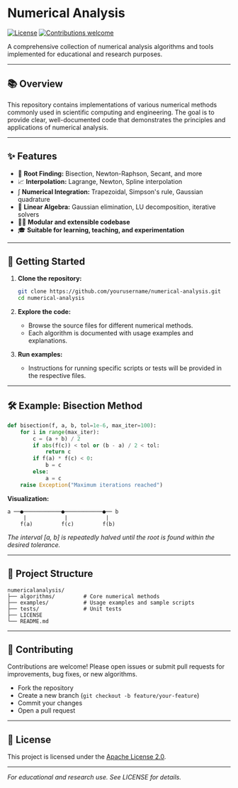# Numerical Analysis

[![License](https://img.shields.io/badge/license-Apache%202.0-blue.svg)](./LICENSE)
[![Contributions welcome](https://img.shields.io/badge/contributions-welcome-brightgreen.svg)](../../issues)

A comprehensive collection of numerical analysis algorithms and tools implemented for educational and research purposes.

---

## 📚 Overview

This repository contains implementations of various numerical methods commonly used in scientific computing and engineering. The goal is to provide clear, well-documented code that demonstrates the principles and applications of numerical analysis.

---

## ✨ Features

- 🧮 **Root Finding:** Bisection, Newton-Raphson, Secant, and more
- 📈 **Interpolation:** Lagrange, Newton, Spline interpolation
- ∫ **Numerical Integration:** Trapezoidal, Simpson's rule, Gaussian quadrature
- 🧩 **Linear Algebra:** Gaussian elimination, LU decomposition, iterative solvers
- 🧑‍💻 **Modular and extensible codebase**
- 🎓 **Suitable for learning, teaching, and experimentation**

---

## 🚀 Getting Started

1. **Clone the repository:**
   ```bash
   git clone https://github.com/yourusername/numerical-analysis.git
   cd numerical-analysis
   ```

2. **Explore the code:**
   - Browse the source files for different numerical methods.
   - Each algorithm is documented with usage examples and explanations.

3. **Run examples:**
   - Instructions for running specific scripts or tests will be provided in the respective files.

---

## 🛠️ Example: Bisection Method

```python
def bisection(f, a, b, tol=1e-6, max_iter=100):
    for i in range(max_iter):
        c = (a + b) / 2
        if abs(f(c)) < tol or (b - a) / 2 < tol:
            return c
        if f(a) * f(c) < 0:
            b = c
        else:
            a = c
    raise Exception("Maximum iterations reached")
```

**Visualization:**

```
a ──●────────────●────────────●── b
     |            |            |
    f(a)         f(c)         f(b)
```
*The interval [a, b] is repeatedly halved until the root is found within the desired tolerance.*

---

## 📂 Project Structure

```
numericalanalysis/
├── algorithms/         # Core numerical methods
├── examples/           # Usage examples and sample scripts
├── tests/              # Unit tests
├── LICENSE
└── README.md
```

---

## 🤝 Contributing

Contributions are welcome! Please open issues or submit pull requests for improvements, bug fixes, or new algorithms.

- Fork the repository
- Create a new branch (`git checkout -b feature/your-feature`)
- Commit your changes
- Open a pull request

---

## 📄 License

This project is licensed under the [Apache License 2.0](./LICENSE).

---

*For educational and research use. See LICENSE for details.*